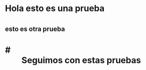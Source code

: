 # <h1> Hola esto es una prueba <h1/>
## esto es otra prueba
# # <header> Seguimos con estas pruebas <header/>
# <title> Seguimos con estas pruebas <title/>

